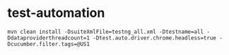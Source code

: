 # test-automation
```shell
mvn clean install -DsuiteXmlFile=testng_all.xml -Dtestname=all -Ddataproviderthreadcount=1 -Dtest.auto.driver.chrome.headless=true -Dcucumber.filter.tags=@US1
```